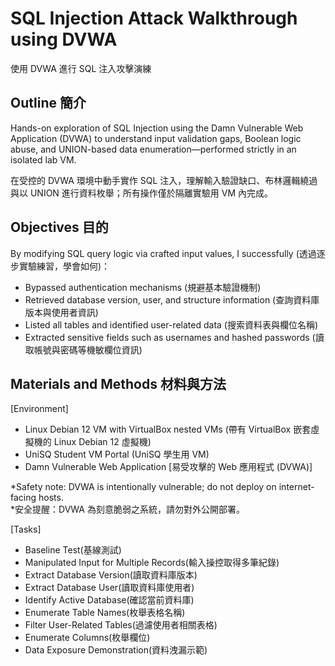 # SQL Injection Attack Walkthrough using DVWA

使用 DVWA 進行 SQL 注入攻擊演練

<h2>Outline 簡介</h2>

Hands-on exploration of SQL Injection using the Damn Vulnerable Web Application (DVWA) to understand input validation gaps, Boolean logic abuse, and UNION-based data enumeration—performed strictly in an isolated lab VM.

在受控的 DVWA 環境中動手實作 SQL 注入，理解輸入驗證缺口、布林邏輯繞過與以 UNION 進行資料枚舉；所有操作僅於隔離實驗用 VM 內完成。

<h2>Objectives 目的</h2>

By modifying SQL query logic via crafted input values, I successfully (透過逐步實驗練習，學會如何)：
* Bypassed authentication mechanisms (規避基本驗證機制)</b>
* Retrieved database version, user, and structure information (查詢資料庫版本與使用者資訊)</b> 
* Listed all tables and identified user-related data (搜索資料表與欄位名稱)</b> 
* Extracted sensitive fields such as usernames and hashed passwords (讀取帳號與密碼等機敏欄位資訊)</b>


<h2>Materials and Methods 材料與方法</h2>

[Environment]
* Linux Debian 12 VM with VirtualBox nested VMs (帶有 VirtualBox 嵌套虛擬機的 Linux Debian 12 虛擬機)</b> 
* UniSQ Student VM Portal (UniSQ 學生用 VM)</b>
* Damn Vulnerable Web Application [易受攻擊的 Web 應用程式 (DVWA)]</b>

*Safety note: DVWA is intentionally vulnerable; do not deploy on internet-facing hosts.
<br/>*安全提醒：DVWA 為刻意脆弱之系統，請勿對外公開部署。

[Tasks]
* Baseline Test(基線測試)</b>
* Manipulated Input for Multiple Records(輸入操控取得多筆紀錄)</b>
* Extract Database Version(讀取資料庫版本)</b>
* Extract Database User(讀取資料庫使用者)</b>
* Identify Active Database(確認當前資料庫)</b>
* Enumerate Table Names(枚舉表格名稱)</b>
* Filter User-Related Tables(過濾使用者相關表格)</b>
* Enumerate Columns(枚舉欄位)</b>
* Data Exposure Demonstration(資料洩漏示範)</b>
